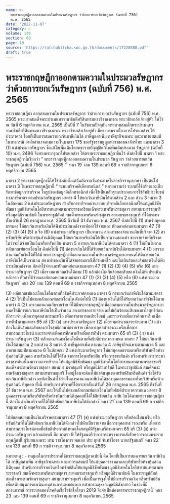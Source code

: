 ```yaml
---
name: >-
  พระราชกฤษฎีกาออกตามความในประมวลรัษฎากร ว่าด้วยการยกเว้นรัษฎากร (ฉบับที่ 756)
  พ.ศ. 2565
date: '2022-11-07'
category: ก
volume: 139
section: 69
page: 19
source: 'https://ratchakitcha.soc.go.th/documents/17228888.pdf'
draft: true
---
```


# พระราชกฤษฎีกาออกตามความในประมวลรัษฎากร ว่าด้วยการยกเว้นรัษฎากร (ฉบับที่ 756) พ.ศ. 2565

พระราชกฤษฎีกา ออกตามความในประมวลรัษฎากร ว่าด้วยการยกเว้นรัษฎากร (ฉบับที่ 756) พ.ศ. 2565 พระบาทสมเด็จพระปรเมนทรรามาธิบดีศรีสินทรมหาวชิราลงกรณ พระวชิรเกล้าเจ้าอยู่หัว ให้ไว้ ณ วันที่ 6 พฤศจิกายน พ.ศ. 2565 เป็นปีที่ 7 ในรัชกาลปัจจุบัน พระบาทสมเด็จพระปรเมนทรรามาธิบดีศรีสินทรมหาวชิราลงกรณ พระวชิรเกล้าเจ้าอยู่หัว มีพระบรมราชโองการโปรดเกล้าฯ ให้ประกาศว่า โดยที่เป็นการสมควรยกเว้นภาษีเงินได้ ภาษีมูลค่าเพิ่ม ภาษีธุรกิจเฉพาะ และอากรแสตมป์ ในบางกรณี อาศัยอำนาจตามความในมาตรา 175 ของรัฐธรรมนูญแห่งราชอาณาจักรไทย และมาตรา 3 (1) แห่งประมวลรัษฎากร ซึ่งแก้ไขเพิ่มเติมโดยพระราชบัญญัติแก้ไขเพิ่มเติมประมวล รัษฎากร (ฉบับที่ 10) พ.ศ. 2496 จึงทรงพระกรุณาโปรดเกล้าฯ ให้ตราพระราชกฤษฎีกาขึ้นไว้ ดังต่อไปนี้ มาตรา 1 พระราชกฤษฎีกานี้เรียกว่า “ พระราชกฤษฎีกาออกตามความในประมวล รัษฎากร ว่าด้วยการยกเว้นรัษฎากร (ฉบับที่ 756) พ.ศ. 2565 ” ้ หนา 19 ่ เลม 139 ตอนที่ 69 ก ราชกิจจานุเบกษา 8 พฤศจิกายน 2565

มาตรา 2 พระราชกฤษฎีกานี้ให้ใช้บังคับตั้งแต่วันถัดจากวันประกาศในราชกิจจานุเบกษา เป็นต้นไป มาตรา 3 ในพระราชกฤษฎีกานี้ “ ระบบบริจาคอิเล็กทรอนิกส์ ” หมายความว่า ระบบที่ใช้สร้างและเก็บรักษาข้อมูลการบริจาค ในรูปของข้อมูลอิเล็กทรอนิกส์ เพื่อใช้เป็นหลักฐานประกอบการใช้สิทธิประโยชน์ทางภาษีอากร ตามประมวลรัษฎากร มาตรา 4 ให้ยกเว้นภาษีเงินได้ตามส่วน 2 และ ส่วน 3 หมวด 3 ในลักษณะ 2 แห่งประมวลรัษฎากร สำหรับการบริจาคผ่านระบบบริจาคอิเล็กทรอนิกส์ให้แก่มูลนิธิชัยพัฒนา มูลนิธิเทคโนโลยีสารสนเทศตามพระราชดาริสมเด็จพระเทพรัตนราชสุดาฯ สยามบรมราชกุมารี หรือมูลนิธิรามาธิบดี ในพระราชูปถัมภ์ สมเด็จพระเทพรัตนรำชสุดาฯ สยามบรมราชกุมารี ที่ได้กระทา ตั้งแต่วันที่ 26 กรกฎาคม พ.ศ. 2565 ถึงวันที่ 31 ธันวาคม พ.ศ. 2567 ดังต่อไปนี้ (1) สาหรับบุคคลธรรมดา ให้ยกเว้นสาหรับเงินได้พึงประเมินหลังจากหักค่าใช้จ่ายและ หักลดหย่อนตามมาตรา 47 (1) (2) (3) (4) (5) ห รือ (6) แห่งประมวลรัษฎากร เป็นจานวน สองเท่าของจำนวนเงินที่บริจาค (2) สาหรับบริษัทหรือห้างหุ้นส่วนนิติบุคคล ให้ยกเว้นสาหรับเงินได้เป็นจานวนสองเท่า ของรายจ่ายที่บริจาค ไม่ว่าจะได้จ่ายเป็นเงินหรือทรัพย์สิน มาตรา 5 การยกเว้นภาษีเงินได้ตามมาตรา 4 (1) ให้เป็นไปตามหลักเกณฑ์และเงื่อนไข ดังต่อไปนี้ (1) ต้องนาเงินได้ที่ได้รับยกเว้นภาษีเงินได้ตามมาตรา 4 (1) มารวมคำนวณกับเงินได้ที่ได้มี พระราชกฤษฎีกาที่ออกตามความในประมวลรัษฎากรกาหนดให้มีการยกเว้นภาษีเงินได้เป็นจานวน สองเท่าของเงินที่ได้จ่ายตามกรณีที่กำหนดไว้ และไม่เกินร้อยละสิบของเงินได้พึงประเมินหลังจาก หักค่าใช้จ่ายและหักลดหย่อนตามมาตรา 47 (1) (2) (3) (4) (5) หรือ (6) แห่งประมวลรัษฎากร (2) เมื่อรวมคานวณเงินได้ตาม (1) แล้วต้องไม่เกินร้อยละสิบของเงินได้พึงประเมินหลังจาก หักค่าใช้จ่ายและหักลดหย่อนตามมำตรา 47 (1) (2) (3) (4) (5) หรือ (6) แห่งประมวลรัษฎากร ้ หนา 20 ่ เลม 139 ตอนที่ 69 ก ราชกิจจานุเบกษา 8 พฤศจิกายน 2565

(3) หลักเกณฑ์และเงื่อนไขอื่นตามที่อธิบดีประกาศกาหนด มาตรา 6 การยกเว้นภาษีเงินได้ตามมาตรา 4 (2) ให้เป็นไปตามหลักเกณฑ์และเงื่อนไข ดังต่อไปนี้ (1) ต้องนาเงินได้ที่ได้รับยกเว้นภาษีเงินได้ตามมาตรำ 4 (2) มารวมคานวณกับรายจ่าย ที่ได้มีพระราชกฤษฎีกาที่ออกตามความในประมวลรัษฎากรกาหนดให้มีการยกเว้นภาษีเงินได้เป็นจำนวน สองเท่าของรายจ่ายและไม่เกินร้อยละสิบของกาไรสุทธิก่อนหักรายจ่ายเพื่อการกุศลสาธารณะหรือ เพื่อการสาธารณประโยชน์ และรายจ่ายเพื่อการศึกษาหรื อเพื่อการกีฬาตามมาตรา 65 ตรี (3) (ข) แห่งประมวลรัษฎากร (2) เมื่อรวมคำนวณรายจ่ายตาม (1) แล้วต้องไม่เกินร้อยละสิบของกำไรสุทธิก่อนหักรายจ่าย เพื่อการกุศลสาธารณะหรือเพื่อการสาธารณประโยชน์ และรายจ่ายเพื่อการศึกษาหรือเพื่อการกีฬา ตามมาตรา 65 ตรี (3) ( ข) แห่งประมวลรัษฎากร (3) หลักเกณฑ์และเงื่อนไขอื่นตามที่อธิบดีประกาศกาหนด มาตรา 7 ให้ยกเว้นภาษีเงินได้ตามส่วน 2 และส่วน 3 หมวด 3 ภาษีมูลค่าเพิ่ม ตามหมวด 4 ภาษีธุรกิจเฉพาะตามหมวด 5 และอากรแสตมป์ตามหมวด 6 ในลักษณะ 2 แห่งประมวลรัษฎากร ให้แก่บุคคลธรรมดาหรือบริษัทหรือห้างหุ้นส่วนนิติบุคคล สาหรับเงินได้ที่ได้รับ จากการโอนทรัพย์สิน หรือการขายสินค้า หรือสาหรับการกระทาตราสารอันเนื่องมาจากการบริจาค ให้แก่มูลนิธิชัยพัฒนา มูลนิธิเทคโนโลยีสารสนเทศตามพระราชดาริสมเด็จพระเทพรัตนราชสุดาฯ สยามบร มราชกุมารี หรือมูลนิธิรามาธิบดี ในพระราชูปถัมภ์ สมเด็จพระเทพรัตนราชสุดาฯ สยามบรมราชกุมารี โดยผู้โอนจะต้องไม่นาต้นทุนของทรัพย์สินหรือสินค้า ซึ่งได้รับยกเว้นภาษีดังกล่าว มาหักเป็นค่าใช้จ่ายในการคานวณภาษีเงินได้ของบุคคลธรรมดาหรือบริษัทหรือห้างหุ้นส่วนนิ ติบุคคล ทั้งนี้ สาหรับการบริจาคที่ได้กระทาตั้งแต่วันที่ 26 กรกฎาคม พ.ศ. 2565 ถึงวันที่ 31 ธันวาคม พ.ศ. 2567 และให้เป็นไปตามหลักเกณฑ์และเงื่อนไขที่อธิบดีประกาศกาหนด มาตรา 8 บุคคลธรรมดาหรือบริษัทหรือห้างหุ้นส่วนนิติบุคคลที่ได้ใช้สิทธิยกเว้น ภาษีเ งินได้ตามพระราชกฤษฎีกานี้ ต้องไม่นำเงินบริจาคที่ได้ใช้สิทธิยกเว้นภาษีเงินได้ดังกล่าว ้ หนา 21 ่ เลม 139 ตอนที่ 69 ก ราชกิจจานุเบกษา 8 พฤศจิกายน 2565

ไปหักลดหย่อนเป็นเงินบริจาคตามมาตรา 47 (7) (ข) แห่งประมวลรัษฎากร หรือต้องไม่นาเงิน หรือทรัพย์สินที่ได้ใช้สิทธิยกเว้นภาษีเงินได้ดังกล่าวไปหักเป็นรายจ่ายเพื่อการกุศลสาธ ำรณะหรือ เพื่อการสาธารณประโยชน์ตามที่อธิบดีประกาศกำหนดโดยอนุมัติรัฐมนตรีตามมาตรา 65 ตรี (3) (ข) แห่งประมวลรัษฎากร แล้วแต่กรณี อีก มาตรา 9 ให้รัฐมนตรีว่าการกระทรวงการคลังรักษาการตามพระราชกฤษฎีกานี้ ผู้รับสนองพระ บรม ราชโองการ พลเอก ประ ยุทธ์ จันทร์โอชา นายกรัฐมนตรี ้ หนา 22 ่ เลม 139 ตอนที่ 69 ก ราชกิจจานุเบกษา 8 พฤศจิกายน 2565

หมายเหตุ : - เหตุผลในการประกาศใช้พระราชกฤษฎีกาฉบับนี้ คือ โดยที่เป็นการสมควรยกเว้นภาษีเงินได้ ภาษีมูลค่าเพิ่ม ภาษีธุรกิจเฉพาะ และอากรแสตมป์ ให้แก่บุคคลธรรมดาและบริษัทหรือห้างหุ้นส่วนนิติบุคคล สำหรับการบริจาคเงินหรือทรัพย์สินให้แก่มูลนิธิชัยพัฒนา มูลนิธิเทคโนโลยีสารสนเทศตามพระราชดาริ สมเด็จพระเทพรัตนราชสุดาฯ สยามบรมราชกุมารี หรือมูลนิธิรามาธิบดี ในพระราชูปถัมภ์ สมเด็จพระเทพรัตนราชสุดาฯ สยามบรมราชกุมารี เพื่อเป็นการจูงใจให้มีการบริจาคเงิน หรือทรัพย์สิน เพื่อสนับสนุนการดาเนินงานด้านการแพทย์และการสาธารณสุขของมูลนิธิดังกล่าว ในช่วงที่มีสถานการณ์ การระบาดของโรคติดเชื้อไวรัสโคโรนา 2019 จึงจำเป็นต้องตราพระราชกฤษฎีกานี้ ้ หนา 23 ่ เลม 139 ตอนที่ 69 ก ราชกิจจานุเบกษา 8 พฤศจิกายน 2565
